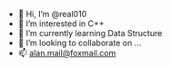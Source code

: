 - 👋 Hi, I’m @real010
- 👀 I’m interested in C++
- 🌱 I’m currently learning Data Structure
- 💞️ I’m looking to collaborate on ...
- 📫 alan.mail@foxmail.com

<!---
real010/real010 is a ✨ special ✨ repository because its `README.md` (this file) appears on your GitHub profile.
You can click the Preview link to take a look at your changes.
--->
